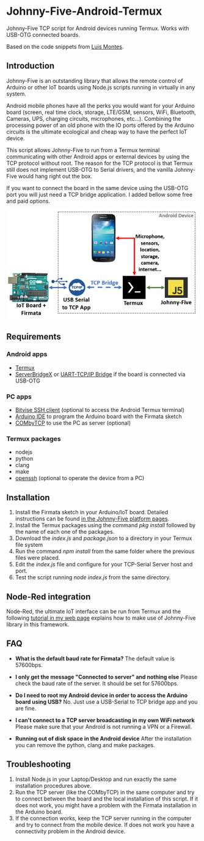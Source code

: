 # Johnny-Five-Android-Termux
 Johnny-Five TCP script for Android devices running Termux. Works with USB-OTG connected boards.

 Based on the code snippets from [Luis Montes](https://github.com/monteslu).

## Introduction

 Johnny-Five is an outstanding library that allows the remote control of Arduino or other IoT boards using Node.js scripts running in virtually in any system.

 Android mobile phones have all the perks you would want for your Arduino board (screen, real time clock, storage, LTE/GSM, sensors, WiFi, Bluetooth, Cameras, UPS, charging circuits, microphones, etc...). Combining the processing power of an old phone with the IO ports offered by the Arduino circuits is the ultimate ecological and cheap way to have the perfect IoT device.

 This script allows Johnny-Five to run from a Termux terminal communicating with other Android apps or external devices by using the TCP protocol without root. The reason for the TCP protocol is that Termux still does not implement USB-OTG to Serial drivers, and the vanilla Johnny-Five would hang right out the box.

 If you want to connect the board in the same device using the USB-OTG port you will just need a TCP bridge application. I added bellow some free and paid options.

![Image](Johnny-Five-Android-Termux.PNG) 

## Requirements

### Android apps
 * [Termux](https://termux.com/)
 * [ServerBridgeX](https://play.google.com/store/apps/details?id=com.cidtepole.serverbridge&hl=en) or [UART-TCP/IP Bridge](https://play.google.com/store/apps/details?id=com.t2techhub.iot.uarttcpbridge&hl=en) if the board is connected via USB-OTG

### PC apps
 * [Bitvise SSH client](https://www.bitvise.com/ssh-client-download) (optional to access the Android Termux terminal)
 * [Arduino IDE](https://www.arduino.cc/en/Main/Software) to program the Arduino board with the Firmata sketch
 * [COMbyTCP](https://sourceforge.net/projects/combytcp/) to use the PC as server (optional)

### Termux packages
 * nodejs
 * python
 * clang
 * make
 * [openssh](https://wiki.termux.com/wiki/Remote_Access) (optional to operate the device from a PC)

## Installation
 1. Install the Firmata sketch in your Arduino/IoT board. Detailed instructions can be found [in the Johnny-Five platform pages](http://johnny-five.io/platform-support/).
 2. Install the Termux packages using the command *pkg install* followed by the name of each one of the packages.
 3. Download the *index.js* and *package.json* to a directory in your Termux file system
 4. Run the command *npm install* from the same folder where the previous files were placed.
 5. Edit the *index.js* file and configure for your TCP-Serial Server host and port.
 6. Test the script running *node index.js* from the same directory.

## Node-Red integration
Node-Red, the ultimate IoT interface can be run from Termux and the following [tutorial in my web page](https://www.danbp.org/p/en/node/141) explains how to make use of Johnny-Five library in this framework.

## FAQ
* **What is the default baud rate for Firmata?**
The default value is 57600bps.

* **I only get the message "Connected to server" and nothing else**
Please check the baud rate of the server. It should be set for 57600bps.

* **Do I need to root my Android device in order to access the Arduino board using USB?**
No. Just use a USB-Serial to TCP bridge app and you are fine.

* **I can't connect to a TCP server broadcasting in my own WiFi network**
Please make sure that your Android is not running a VPN or a Firewall.

* **Running out of disk space in the Android device**
After the installation you can remove the python, clang and make packages.

## Troubleshooting
1. Install Node.js in your Laptop/Desktop and run exactly the same installation procedures above.
2. Run the TCP server (like the COMbyTCP) in the same computer and try to connect between the board and the local installation of this script. If it does not work, you might have a problem with the Firmata installation in the Arduino board.
3. If the connection works, keep the TCP server running in the computer and try to connect from the mobile device. If does not work you have a connectivity problem in the Android device.
